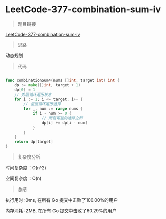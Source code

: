#  LeetCode-377-combination-sum-iv

>题目链接

[LeetCode-377-combination-sum-iv](https://leetcode-cn.com/problems/combination-sum-iv/)

>思路

动态规划

>代码


```go

func combinationSum4(nums []int, target int) int {
    dp := make([]int, target + 1)
    dp[0] = 1
    // 外层循环遍历状态
    for i := 1; i <= target; i++ {
        // 里层循环遍历选择
        for _, num := range nums {
            if i - num >= 0 {
                // 所有可能的选择之和
                dp[i] += dp[i - num]
            }
        }
    } 
    return dp[target]
}


```

>复杂度分析

时间复杂度：O(n^2)

空间复杂度：O(n)

>总结

执行用时 :0ms, 在所有 Go 提交中击败了100.00%的用户
 
内存消耗 :2MB, 在所有 Go 提交中击败了60.29%的用户
